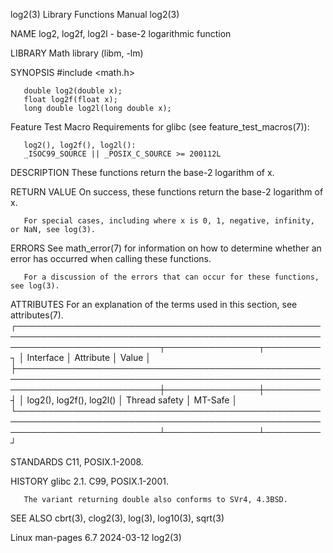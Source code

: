 log2(3)								   Library Functions Manual							       log2(3)

NAME
       log2, log2f, log2l - base-2 logarithmic function

LIBRARY
       Math library (libm, -lm)

SYNOPSIS
       #include <math.h>

       double log2(double x);
       float log2f(float x);
       long double log2l(long double x);

   Feature Test Macro Requirements for glibc (see feature_test_macros(7)):

       log2(), log2f(), log2l():
	   _ISOC99_SOURCE || _POSIX_C_SOURCE >= 200112L

DESCRIPTION
       These functions return the base-2 logarithm of x.

RETURN VALUE
       On success, these functions return the base-2 logarithm of x.

       For special cases, including where x is 0, 1, negative, infinity, or NaN, see log(3).

ERRORS
       See math_error(7) for information on how to determine whether an error has occurred when calling these functions.

       For a discussion of the errors that can occur for these functions, see log(3).

ATTRIBUTES
       For an explanation of the terms used in this section, see attributes(7).
       ┌───────────────────────────────────────────────────────────────────────────────────────────────────────────────────────────┬───────────────┬─────────┐
       │ Interface														   │ Attribute	   │ Value   │
       ├───────────────────────────────────────────────────────────────────────────────────────────────────────────────────────────┼───────────────┼─────────┤
       │ log2(), log2f(), log2l()												   │ Thread safety │ MT-Safe │
       └───────────────────────────────────────────────────────────────────────────────────────────────────────────────────────────┴───────────────┴─────────┘

STANDARDS
       C11, POSIX.1-2008.

HISTORY
       glibc 2.1.  C99, POSIX.1-2001.

       The variant returning double also conforms to SVr4, 4.3BSD.

SEE ALSO
       cbrt(3), clog2(3), log(3), log10(3), sqrt(3)

Linux man-pages 6.7							  2024-03-12								       log2(3)
